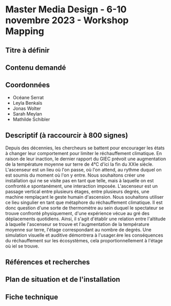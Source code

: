 # Master Media Design - 6-10 novembre 2023 - Workshop Mapping

## Titre à définir

## Contenu demandé

## Coordonnées
- Océane Serrat
- Leyla Benkaïs
- Jonas Wolter
- Sarah Meylan
- Mathilde Schibler

## Descriptif (à raccourcir à 800 signes)
Depuis des décennies, les chercheurs se battent pour encourager les états à changer leur comportement pour limiter le réchauffement climatique. En raison de leur inaction, le dernier rapport du GIEC prévoit une augmentation de la température moyenne sur terre de 4°C d'ici la fin du XXIe siècle. 
L'ascenseur est un lieu où l'on passe, où l'on attend, au rythme duquel on est soumis du moment où l'on y entre. Nous souhaitons créer une installation qui ne se visite pas en tant que telle, mais à laquelle on est confronté.e spontanément, une interaction imposée. L'ascenseur est un passage vertical entre plusieurs étages, entre plusieurs degrés, une machine remplaçant le geste humain d'ascension. Nous souhaitons utiliser ce lieu singulier en tant que métaphore du réchauffement climatique. Il est donc question d'une sorte de thermomètre au sein duquel le spectateur se trouve confronté physiquement, d'une expérience vécue au gré des déplacements quotidiens. 
Ainsi, il s'agit d'établir une relation entre l'altitude à laquelle l'ascenseur se trouve et l'augmentation de la température moyenne sur terre, l'étage correspondant au nombre de degrés. Une simulation visuelle et auditive démontrera à l'usager.ère les conséquences du réchauffement sur les écosystèmes, cela proportionnellement à l'étage où iel se trouve.

## Références et recherches

## Plan de situation et de l'installation

## Fiche technique